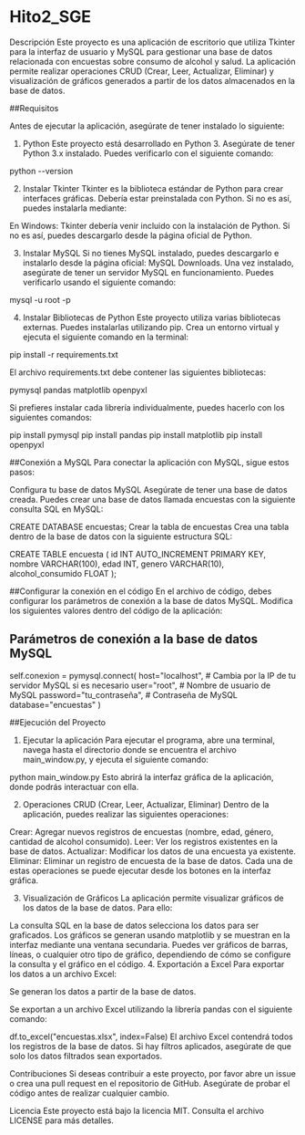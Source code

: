 # Hito2_SGE

Descripción
Este proyecto es una aplicación de escritorio que utiliza Tkinter para la interfaz de usuario y MySQL para gestionar una base de datos relacionada con encuestas sobre consumo de alcohol y salud. La aplicación permite realizar operaciones CRUD (Crear, Leer, Actualizar, Eliminar) y visualización de gráficos generados a partir de los datos almacenados en la base de datos.

##Requisitos

Antes de ejecutar la aplicación, asegúrate de tener instalado lo siguiente:

1. Python
Este proyecto está desarrollado en Python 3. Asegúrate de tener Python 3.x instalado. Puedes verificarlo con el siguiente comando:

python --version

2. Instalar Tkinter
Tkinter es la biblioteca estándar de Python para crear interfaces gráficas. Debería estar preinstalada con Python. Si no es así, puedes instalarla mediante:

En Windows: Tkinter debería venir incluido con la instalación de Python. Si no es así, puedes descargarlo desde la página oficial de Python.

3. Instalar MySQL
Si no tienes MySQL instalado, puedes descargarlo e instalarlo desde la página oficial: MySQL Downloads.
Una vez instalado, asegúrate de tener un servidor MySQL en funcionamiento. Puedes verificarlo usando el siguiente comando:

mysql -u root -p

4. Instalar Bibliotecas de Python
Este proyecto utiliza varias bibliotecas externas. Puedes instalarlas utilizando pip. Crea un entorno virtual y ejecuta el siguiente comando en la terminal:

pip install -r requirements.txt

El archivo requirements.txt debe contener las siguientes bibliotecas:

pymysql
pandas
matplotlib
openpyxl

Si prefieres instalar cada librería individualmente, puedes hacerlo con los siguientes comandos:

pip install pymysql
pip install pandas
pip install matplotlib
pip install openpyxl

##Conexión a MySQL
Para conectar la aplicación con MySQL, sigue estos pasos:

Configura tu base de datos MySQL
Asegúrate de tener una base de datos creada. Puedes crear una base de datos llamada encuestas con la siguiente consulta SQL en MySQL:

CREATE DATABASE encuestas;
Crear la tabla de encuestas
Crea una tabla dentro de la base de datos con la siguiente estructura SQL:

CREATE TABLE encuesta (
    id INT AUTO_INCREMENT PRIMARY KEY,
    nombre VARCHAR(100),
    edad INT,
    genero VARCHAR(10),
    alcohol_consumido FLOAT
);

##Configurar la conexión en el código
En el archivo de código, debes configurar los parámetros de conexión a la base de datos MySQL. Modifica los siguientes valores dentro del código de la aplicación:

## Parámetros de conexión a la base de datos MySQL
self.conexion = pymysql.connect(
    host="localhost",  # Cambia por la IP de tu servidor MySQL si es necesario
    user="root",       # Nombre de usuario de MySQL
    password="tu_contraseña",  # Contraseña de MySQL
    database="encuestas"
)

##Ejecución del Proyecto
1. Ejecutar la aplicación
Para ejecutar el programa, abre una terminal, navega hasta el directorio donde se encuentra el archivo main_window.py, y ejecuta el siguiente comando:

python main_window.py
Esto abrirá la interfaz gráfica de la aplicación, donde podrás interactuar con ella.

2. Operaciones CRUD (Crear, Leer, Actualizar, Eliminar)
Dentro de la aplicación, puedes realizar las siguientes operaciones:

Crear: Agregar nuevos registros de encuestas (nombre, edad, género, cantidad de alcohol consumido).
Leer: Ver los registros existentes en la base de datos.
Actualizar: Modificar los datos de una encuesta ya existente.
Eliminar: Eliminar un registro de encuesta de la base de datos.
Cada una de estas operaciones se puede ejecutar desde los botones en la interfaz gráfica.

3. Visualización de Gráficos
La aplicación permite visualizar gráficos de los datos de la base de datos. Para ello:

La consulta SQL en la base de datos selecciona los datos para ser graficados.
Los gráficos se generan usando matplotlib y se muestran en la interfaz mediante una ventana secundaria.
Puedes ver gráficos de barras, líneas, o cualquier otro tipo de gráfico, dependiendo de cómo se configure la consulta y el gráfico en el código.
4. Exportación a Excel
Para exportar los datos a un archivo Excel:

Se generan los datos a partir de la base de datos.

Se exportan a un archivo Excel utilizando la librería pandas con el siguiente comando:

df.to_excel("encuestas.xlsx", index=False)
El archivo Excel contendrá todos los registros de la base de datos. Si hay filtros aplicados, asegúrate de que solo los datos filtrados sean exportados.

Contribuciones
Si deseas contribuir a este proyecto, por favor abre un issue o crea una pull request en el repositorio de GitHub. Asegúrate de probar el código antes de realizar cualquier cambio.

Licencia
Este proyecto está bajo la licencia MIT. Consulta el archivo LICENSE para más detalles.
